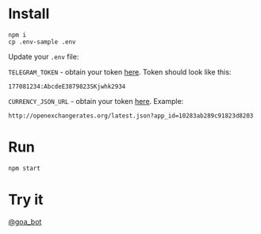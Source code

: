 Install
=======

```
npm i
cp .env-sample .env
```

Update your `.env` file:

`TELEGRAM_TOKEN` - obtain your token
[here](https://core.telegram.org/bots#botfather). Token should look like this:

```
177081234:AbcdeE3879823SKjwhk2934
```

`CURRENCY_JSON_URL` - obtain your token [here](http://openexchangerates.org/).
Example:

```
http://openexchangerates.org/latest.json?app_id=10283ab289c91823d8203
```

Run
===

```
npm start
```

Try it
======

[@goa_bot](https://telegram.me/goa_bot)
